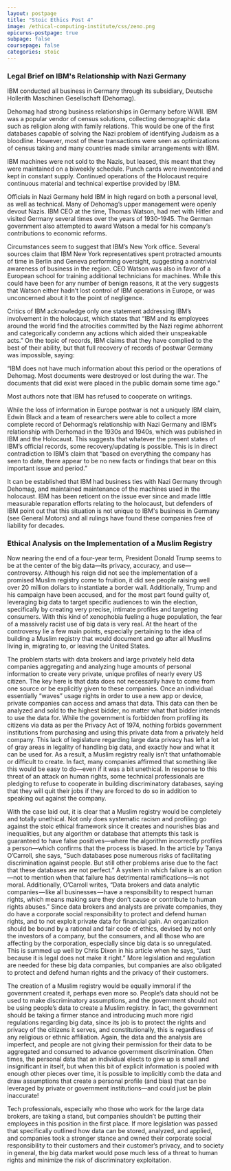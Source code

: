 ```yaml
---
layout: postpage
title: "Stoic Ethics Post 4"
image: /ethical-computing-institute/css/zeno.png
epicurus-postpage: true
subpage: false
coursepage: false
categories: stoic
---
```


### Legal Brief on IBM's Relationship with Nazi Germany
IBM conducted all business in Germany through its subsidiary, Deutsche Hollerith Maschinen Gesellschaft (Dehomag).

Dehomag had strong business relationships in Germany before WWII. IBM was a popular vendor of census solutions, collecting demographic data such as religion along with family relations. This would be one of the first databases capable of solving the Nazi problem of identifying Judaism as a bloodline. However, most of these transactions were seen as optimizations of census taking and many countries made similar arrangements with IBM.

IBM machines were not sold to the Nazis, but leased, this meant that they were maintained on a biweekly schedule. Punch cards were inventoried and kept in constant supply. Continued operations of the Holocaust require continuous material and technical expertise provided by IBM.

Officials in Nazi Germany held IBM in high regard on both a personal level, as well as technical. Many of Dehomag’s upper management were openly devout Nazis. IBM CEO at the time, Thomas Watson, had met with Hitler and visited Germany several times over the years of 1930-1945. The German government also attempted to award Watson a medal for his company’s contributions to economic reforms.

Circumstances seem to suggest that IBM’s New York office. Several sources claim that IBM New York representatives spent protracted amounts of time in Berlin and Geneva performing oversight, suggesting a nontrivial awareness of business in the region. CEO Watson was also in favor of a European school for training additional technicians for machines. While this could have been for any number of benign reasons, it at the very suggests that Watson either hadn’t lost control of IBM operations in Europe, or was unconcerned about it to the point of negligence.

Critics of IBM acknowledge only one statement addressing IBM’s involvement in the holocaust, which states that “IBM and its employees around the world find the atrocities committed by the Nazi regime abhorrent and categorically condemn any actions which aided their unspeakable acts.” On the topic of records, IBM claims that they have complied to the best of their ability, but that full recovery of records of postwar Germany was impossible, saying:

“IBM does not have much information about this period or the operations of Dehomag. Most documents were destroyed or lost during the war. The documents that did exist were placed in the public domain some time ago.”

Most authors note that IBM has refused to cooperate on writings.

While the loss of information in Europe postwar is not a uniquely IBM claim, Edwin Black and a team of researchers were able to collect a more complete record of Dehormag’s relationship with Nazi Germany and IBM’s relationship with Derhomad in the 1930s and 1940s, which was published in IBM and the Holocaust. This suggests that whatever the present states of IBM’s official records, some recovery/updating is possible. This is in direct contradiction to IBM’s claim that “based on everything the company has seen to date, there appear to be no new facts or findings that bear on this important issue and period.”

It can be established that IBM had business ties with Nazi Germany through Dehomag, and maintained maintenance of the machines used in the holocaust. IBM has been reticent on the issue ever since and made little measurable reparation efforts relating to the holocaust, but defenders of IBM point out that this situation is not unique to IBM's business in Germany (see General Motors) and all rulings have found these companies free of liability for decades.


### Ethical Analysis on the Implementation of a Muslim Registry
Now nearing the end of a four-year term, President Donald Trump seems to be at the center of the big data—its privacy, accuracy, and use—controversy. Although his reign did not see the implementation of a promised Muslim registry come to fruition, it did see people raising well over 20 million dollars to instantiate a border wall. Additionally, Trump and his campaign have been accused, and for the most part found guilty of, leveraging big data to target specific audiences to win the election, specifically by creating very precise, intimate profiles and targeting consumers. With this kind of xenophobia fueling a huge population, the fear of a massively racist use of big data is very real. At the heart of the controversy lie a few main points, especially pertaining to the idea of building a Muslim registry that would document and go after all Muslims living in, migrating to, or leaving the United States. 

The problem starts with data brokers and large privately held data companies aggregating and analyzing huge amounts of personal information to create very private, unique profiles of nearly every US citizen. The key here is that data does not necessarily have to come from one source or be explicitly given to these companies. Once an individual essentially “waves” usage rights in order to use a new app or device, private companies can access and amass that data. This data can then be analyzed and sold to the highest bidder, no matter what that bidder intends to use the data for. While the government is forbidden from profiling its citizens via data as per the Privacy Act of 1974, nothing forbids government institutions from purchasing and using this private data from a privately held company. This lack of legislature regarding large data privacy has left a lot of gray areas in legality of handling big data, and exactly how and what it can be used for. As a result, a Muslim registry really isn’t that unfathomable or difficult to create. In fact, many companies affirmed that something like this would be easy to do—even if it was a bit unethical. In response to this threat of an attack on human rights, some technical professionals are pledging to refuse to cooperate in building discriminatory databases, saying that they will quit their jobs if they are forced to do so in addition to speaking out against the company.

With the case laid out, it is clear that a Muslim registry would be completely and totally unethical. Not only does systematic racism and profiling go against the stoic ethical framework since it creates and nourishes bias and inequalities, but any algorithm or database that attempts this task is guaranteed to have false positives—where the algorithm incorrectly profiles a person—which confirms that the process is biased. In the article by Tanya O’Carroll, she says, “Such databases pose numerous risks of facilitating discrimination against people. But still other problems arise due to the fact that these databases are not perfect.” A system in which failure is an option—not to mention when that failure has detrimental ramifications—is not moral. Additionally, O’Carroll writes, “Data brokers and data analytic companies — like all businesses — have a responsibility to respect human rights, which means making sure they don’t cause or contribute to human rights abuses.” Since data brokers and analysts are private companies, they do have a corporate social responsibility to protect and defend human rights, and to not exploit private data for financial gain. An organization should be bound by a rational and fair code of ethics, devised by not only the investors of a company, but the consumers, and all those who are affecting by the corporation, especially since big data is so unregulated. This is summed up well by Chris Dixon in his article when he says, “Just because it is legal does not make it right.” More legislation and regulation are needed for these big data companies, but companies are also obligated to protect and defend human rights and the privacy of their customers. 

The creation of a Muslim registry would be equally immoral if the government created it, perhaps even more so. People’s data should not be used to make discriminatory assumptions, and the government should not be using people’s data to create a Muslim registry. In fact, the government should be taking a firmer stance and introducing much more rigid regulations regarding big data, since its job is to protect the rights and privacy of the citizens it serves, and constitutionally, this is regardless of any religious or ethnic affiliation. Again, the data and the analysis are imperfect, and people are not giving their permission for their data to be aggregated and consumed to advance government discrimination.  Often times, the personal data that an individual elects to give up is small and insignificant in itself, but when this bit of explicit information is pooled with enough other pieces over time, it is possible to implicitly comb the data and draw assumptions that create a personal profile (and bias) that can be leveraged by private or government institutions—and could just be plain inaccurate!

Tech professionals, especially who those who work for the large data brokers, are taking a stand, but companies shouldn’t be putting their employees in this position in the first place. If more legislation was passed that specifically outlined how data can be stored, analyzed, and applied, and companies took a stronger stance and owned their corporate social responsibility to their customers and their customer’s privacy, and to society in general, the big data market would pose much less of a threat to human rights and minimize the risk of discriminatory exploitation. 
